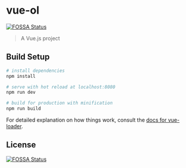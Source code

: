 # vue-ol
[![FOSSA Status](https://app.fossa.io/api/projects/git%2Bgithub.com%2Fmehdyouras%2Fcytomine-explorer.svg?type=shield)](https://app.fossa.io/projects/git%2Bgithub.com%2Fmehdyouras%2Fcytomine-explorer?ref=badge_shield)


> A Vue.js project

## Build Setup

``` bash
# install dependencies
npm install

# serve with hot reload at localhost:8080
npm run dev

# build for production with minification
npm run build
```

For detailed explanation on how things work, consult the [docs for vue-loader](http://vuejs.github.io/vue-loader).


## License
[![FOSSA Status](https://app.fossa.io/api/projects/git%2Bgithub.com%2Fmehdyouras%2Fcytomine-explorer.svg?type=large)](https://app.fossa.io/projects/git%2Bgithub.com%2Fmehdyouras%2Fcytomine-explorer?ref=badge_large)